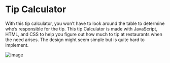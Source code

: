 # Tip Calculator

With this tip calculator, you won’t have to look around the table to determine who’s responsible for the tip. This tip Calculator is made with JavaScript, HTML, and CSS to help you figure out how much to tip at restaurants when the need arises. The design might seem simple but is quite hard to implement.


![image](https://github.com/Tarushii04/Tip_Calculater/assets/127829019/44658ba4-4653-4a3f-bc78-bebc08bbac0c)
